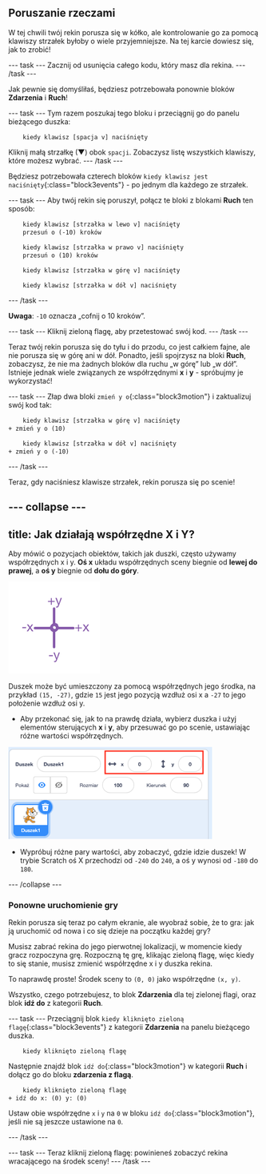 ## Poruszanie rzeczami

W tej chwili twój rekin porusza się w kółko, ale kontrolowanie go za pomocą klawiszy strzałek byłoby o wiele przyjemniejsze. Na tej karcie dowiesz się, jak to zrobić!

--- task --- Zacznij od usunięcia całego kodu, który masz dla rekina. --- /task ---

Jak pewnie się domyśliłaś, będziesz potrzebowała ponownie bloków **Zdarzenia** i **Ruch**!

--- task --- Tym razem poszukaj tego bloku i przeciągnij go do panelu bieżącego duszka:

```blocks3
    kiedy klawisz [spacja v] naciśnięty
```

Kliknij małą strzałkę (▼) obok `spacji`. Zobaczysz listę wszystkich klawiszy, które możesz wybrać. --- /task ---

Będziesz potrzebowała czterech bloków `kiedy klawisz jest naciśnięty`{:class="block3events"} - po jednym dla każdego ze strzałek.

--- task --- Aby twój rekin się poruszył, połącz te bloki z blokami **Ruch** ten sposób:

```blocks3
    kiedy klawisz [strzałka w lewo v] naciśnięty
    przesuń o (-10) kroków
```

```blocks3
    kiedy klawisz [strzałka w prawo v] naciśnięty
    przesuń o (10) kroków
```

```blocks3
    kiedy klawisz [strzałka w górę v] naciśnięty
```

```blocks3
    kiedy klawisz [strzałka w dół v] naciśnięty
```

--- /task ---

**Uwaga**: `-10` oznacza „cofnij o 10 kroków”.

--- task --- Kliknij zieloną flagę, aby przetestować swój kod. --- /task ---

Teraz twój rekin porusza się do tyłu i do przodu, co jest całkiem fajne, ale nie porusza się w górę ani w dół. Ponadto, jeśli spojrzysz na bloki **Ruch**, zobaczysz, że nie ma żadnych bloków dla ruchu „w górę” lub „w dół”. Istnieje jednak wiele związanych ze współrzędnymi **x** i **y** - spróbujmy je wykorzystać!

--- task --- Złap dwa bloki `zmień y o`{:class="block3motion"} i zaktualizuj swój kod tak:

```blocks3
    kiedy klawisz [strzałka w górę v] naciśnięty
+ zmień y o (10)
```

```blocks3
    kiedy klawisz [strzałka w dół v] naciśnięty
+ zmień y o (-10)
```

--- /task ---

Teraz, gdy naciśniesz klawisze strzałek, rekin porusza się po scenie!

--- collapse ---
---
title: Jak działają współrzędne X i Y?
---

Aby mówić o pozycjach obiektów, takich jak duszki, często używamy współrzędnych x i y. **Oś x** układu współrzędnych sceny biegnie od **lewej do prawej**, a **oś y** biegnie od **dołu do góry**.

![](images/moving3.png)

Duszek może być umieszczony za pomocą współrzędnych jego środka, na przykład `(15, -27)`, gdzie `15` jest jego pozycją wzdłuż osi x a `-27` to jego położenie wzdłuż osi y.

+ Aby przekonać się, jak to na prawdę działa, wybierz duszka i użyj elementów sterujących **x** i **y**, aby przesuwać go po scenie, ustawiając różne wartości współrzędnych.

![](images/xycoords.png)

+ Wypróbuj różne pary wartości, aby zobaczyć, gdzie idzie duszek! W trybie Scratch oś X przechodzi od `-240` do `240`, a oś y wynosi od `-180` do `180`.

--- /collapse ---

### Ponowne uruchomienie gry

Rekin porusza się teraz po całym ekranie, ale wyobraź sobie, że to gra: jak ją uruchomić od nowa i co się dzieje na początku każdej gry?

Musisz zabrać rekina do jego pierwotnej lokalizacji, w momencie kiedy gracz rozpoczyna grę. Rozpoczną tę grę, klikając zieloną flagę, więc kiedy to się stanie, musisz zmienić współrzędne x i y duszka rekina.

To naprawdę proste! Środek sceny to `(0, 0)` jako współrzędne `(x, y)`.

Wszystko, czego potrzebujesz, to blok **Zdarzenia** dla tej zielonej flagi, oraz blok **idź do** z kategorii **Ruch**.

--- task --- Przeciągnij blok `kiedy kliknięto zieloną flagę`{:class="block3events"} z kategorii **Zdarzenia** na panelu bieżącego duszka.

```blocks3
    kiedy kliknięto zieloną flagę
```

Następnie znajdź blok `idź do`{:class="block3motion"} w kategorii **Ruch** i dołącz go do bloku **zdarzenia z flagą**.

```blocks3
    kiedy kliknięto zieloną flagę
+ idź do x: (0) y: (0)
```

Ustaw obie współrzędne `x` i `y` na `0` w bloku `idź do`{:class="block3motion"}, jeśli nie są jeszcze ustawione na `0`.

--- /task ---

--- task --- Teraz kliknij zieloną flagę: powinieneś zobaczyć rekina wracającego na środek sceny! --- /task ---